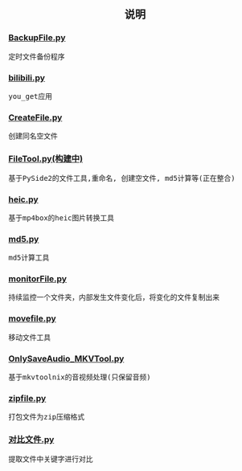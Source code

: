 <h2 align="center"> 说明 </h2>

<h3 align="center">  </h3>
<p align="center">

### [BackupFile.py]()
<pre>
定时文件备份程序
</pre>

### [bilibili.py]()
<pre>
you_get应用
</pre>

### [CreateFile.py]()
<pre>
创建同名空文件
</pre>

### [FileTool.py(构建中)]()
<pre>
基于PySide2的文件工具,重命名, 创建空文件, md5计算等(正在整合)
</pre>

### [heic.py]()
<pre>
基于mp4box的heic图片转换工具
</pre>

### [md5.py]()
<pre>
md5计算工具
</pre>

### [monitorFile.py]()
<pre>
持续监控一个文件夹，内部发生文件变化后，将变化的文件复制出来
</pre>

### [movefile.py]()
<pre>
移动文件工具
</pre>

### [OnlySaveAudio_MKVTool.py]()
<pre>
基于mkvtoolnix的音视频处理(只保留音频)
</pre>

### [zipfile.py]()
<pre>
打包文件为zip压缩格式
</pre>

### [对比文件.py]()
<pre>
提取文件中关键字进行对比
</pre>
